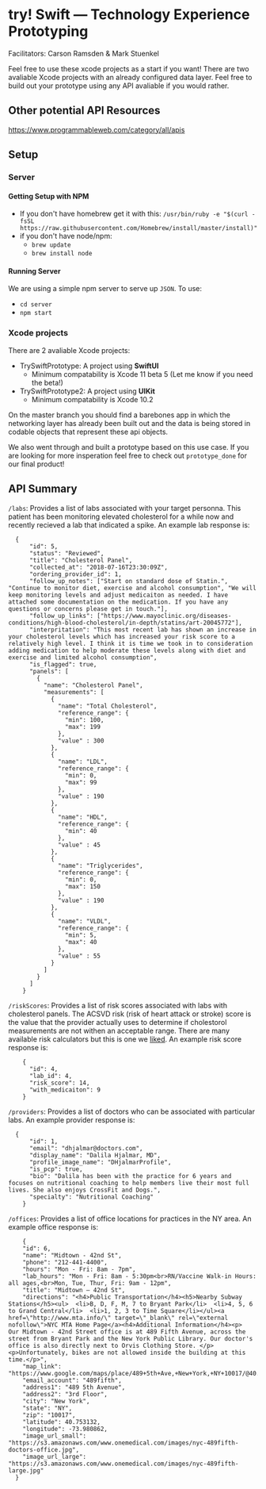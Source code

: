 # try! Swift — Technology Experience Prototyping
Facilitators: Carson Ramsden & Mark Stuenkel

Feel free to use these xcode projects as a start if you want! There are two avaliable Xcode projects with an already configured data layer. Feel free to build out your prototype using any API avaliable if you would rather.

## Other potential API Resources
https://www.programmableweb.com/category/all/apis

## Setup
### Server
#### Getting Setup with NPM
- If you don't have homebrew get it with this: `/usr/bin/ruby -e "$(curl -fsSL https://raw.githubusercontent.com/Homebrew/install/master/install)"`
- if you don't have node/npm:
  - `brew update`
  - `brew install node`

#### Running Server
We are using a simple npm server to serve up `JSON`. To use:
- `cd server`
- `npm start`

### Xcode projects
There are 2 avaliable Xcode projects:
- TrySwiftPrototype: A project using **SwiftUI**
  - Minimum compatability is Xcode 11 beta 5 (Let me know if you need the beta!)
- TrySwiftPrototype2: A project using **UIKit**
  - Minimum compatability is Xcode 10.2

On the master branch you should find a barebones app in which the networking layer has already been built out and the data is being stored in codable objects that represent these api objects. 

We also went through and built a prototype based on this use case. If you are looking for more insperation feel free to check out `prototype_done` for our final product!

## API Summary
`/labs`: Provides a list of labs associated with your target personna. This patient has been monitoring elevated cholesterol for a while now and recently recieved a lab that indicated a spike. An example lab response is:
```
  {
      "id": 5,
      "status": "Reviewed",
      "title": "Cholesterol Panel",
      "collected_at": "2018-07-16T23:30:09Z",
      "ordering_provider_id": 1,
      "follow_up_notes": ["Start on standard dose of Statin.", "Continue to monitor diet, exercise and alcohol consumption", "We will keep monitoring levels and adjust medicaiton as needed. I have attached some documentation on the medication. If you have any questions or concerns please get in touch."],
      "follow_up_links": ["https://www.mayoclinic.org/diseases-conditions/high-blood-cholesterol/in-depth/statins/art-20045772"],
      "interpritation": "This most recent lab has shown an increase in your cholesterol levels which has increased your risk score to a relatively high level. I think it is time we took in to consideration adding medication to help moderate these levels along with diet and exercise and limited alcohol consumption",
      "is_flagged": true,
      "panels": [
        {
          "name": "Cholesterol Panel",
          "measurements": [
            {
              "name": "Total Cholesterol",
              "reference_range": {
                "min": 100,
                "max": 199
              },
              "value" : 300
            },
            {
              "name": "LDL",
              "reference_range": {
                "min": 0,
                "max": 99
              },
              "value" : 190
            },
            {
              "name": "HDL",
              "reference_range": {
                "min": 40
              },
              "value" : 45
            },
            {
              "name": "Triglycerides",
              "reference_range": {
                "min": 0,
                "max": 150
              },
              "value" : 190
            },
            {
              "name": "VLDL",
              "reference_range": {
                "min": 5,
                "max": 40
              },
              "value" : 55
            }
          ]
        }
      ]
    }
```

`/riskScores`: Provides a list of risk scores associated with labs with cholesterol panels. The ACSVD risk (risk of heart attack or stroke) score is the value that the provider actually uses to determine if cholestorol measurements are not withen an acceptable range. There are many available risk calculators but this is one we [liked]( https://statindecisionaid.mayoclinic.org). An example risk score response is:
```
    {
      "id": 4,
      "lab_id": 4,
      "risk_score": 14,
      "with_medicaiton": 9
    }
```

`/providers`: Provides a list of doctors who can be associated with particular labs. An example provider response is:
```    
  {
      "id": 1,
      "email": "dhjalmar@doctors.com",
      "display_name": "Dalila Hjalmar, MD",
      "profile_image_name": "DHjalmarProfile",
      "is_pcp": true,
      "bio": "Dalila has been with the practice for 6 years and focuses on nutritional coaching to help members live their most full lives. She also enjoys CrossFit and Dogs.",
      "specialty": "Nutritional Coaching"
    }
  ```
  `/offices`: Provides a list of office locations for practices in the NY area. An example office response is:
  ```
      {
      "id": 6,
      "name": "Midtown - 42nd St",
      "phone": "212-441-4400",
      "hours": "Mon - Fri: 8am - 7pm",
      "lab_hours": "Mon - Fri: 8am - 5:30pm<br>RN/Vaccine Walk-in Hours: all ages,<br>Mon, Tue, Thur, Fri: 9am - 12pm",
      "title": "Midtown – 42nd St",
      "directions": "<h4>Public Transportation</h4><h5>Nearby Subway Stations</h5><ul>  <li>B, D, F, M, 7 to Bryant Park</li>  <li>4, 5, 6 to Grand Central</li>  <li>1, 2, 3 to Time Square</li></ul><a href=\"http://www.mta.info/\" target=\"_blank\" rel=\"external nofollow\">NYC MTA Home Page</a><h4>Additional Information</h4><p>  Our Midtown - 42nd Street office is at 489 Fifth Avenue, across the street from Bryant Park and the New York Public Library. Our doctor's office is also directly next to Orvis Clothing Store. </p><p>Unfortunately, bikes are not allowed inside the building at this time.</p>",
      "map_link": "https://www.google.com/maps/place/489+5th+Ave,+New+York,+NY+10017/@40.7531364,-73.9830508,17z/data=!3m1!4b1!4m2!3m1!1s0x89c2590045cfd5dd:0x6f00d1e5bb20dd82",
      "email_account": "489fifth",
      "address1": "489 5th Avenue",
      "address2": "3rd Floor",
      "city": "New York",
      "state": "NY",
      "zip": "10017",
      "latitude": 40.753132,
      "longitude": -73.980862,
      "image_url_small": "https://s3.amazonaws.com/www.onemedical.com/images/nyc-489fifth-doctors-office.jpg",
      "image_url_large": "https://s3.amazonaws.com/www.onemedical.com/images/nyc-489fifth-large.jpg"
    }
  ```
